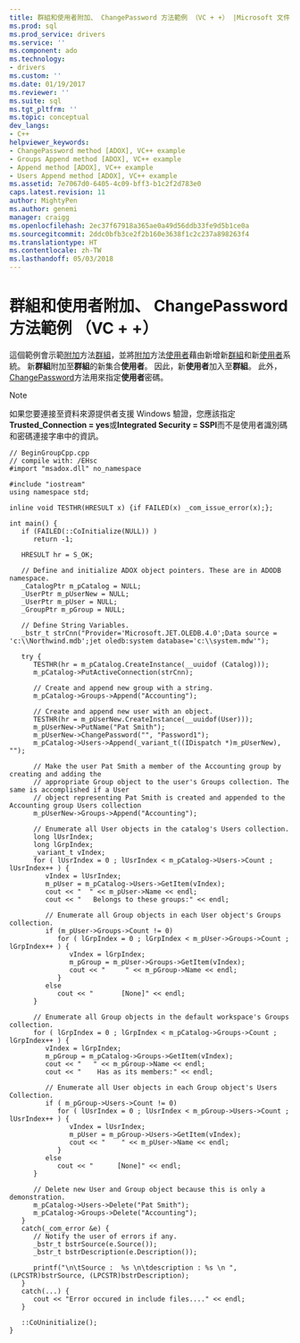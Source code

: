 ```yaml
---
title: 群組和使用者附加、 ChangePassword 方法範例 （VC + +） |Microsoft 文件
ms.prod: sql
ms.prod_service: drivers
ms.service: ''
ms.component: ado
ms.technology:
- drivers
ms.custom: ''
ms.date: 01/19/2017
ms.reviewer: ''
ms.suite: sql
ms.tgt_pltfrm: ''
ms.topic: conceptual
dev_langs:
- C++
helpviewer_keywords:
- ChangePassword method [ADOX], VC++ example
- Groups Append method [ADOX], VC++ example
- Append method [ADOX], VC++ example
- Users Append method [ADOX], VC++ example
ms.assetid: 7e7067d0-6405-4c09-bff3-b1c2f2d783e0
caps.latest.revision: 11
author: MightyPen
ms.author: genemi
manager: craigg
ms.openlocfilehash: 2ec37f67918a365ae0a49d56ddb33fe9d5b1ce0a
ms.sourcegitcommit: 2ddc0bfb3ce2f2b160e3638f1c2c237a898263f4
ms.translationtype: HT
ms.contentlocale: zh-TW
ms.lasthandoff: 05/03/2018
---
```

# <a name="groups-and-users-append-changepassword-methods-example-vc"></a>群組和使用者附加、 ChangePassword 方法範例 （VC + +）
這個範例會示範[附加](../../../ado/reference/adox-api/append-method-adox-groups.md)方法[群組](../../../ado/reference/adox-api/groups-collection-adox.md)，並將[附加](../../../ado/reference/adox-api/append-method-adox-users.md)方法[使用者](../../../ado/reference/adox-api/users-collection-adox.md)藉由新增新[群組](../../../ado/reference/adox-api/group-object-adox.md)和新[使用者](../../../ado/reference/adox-api/user-object-adox.md)系統。 新**群組**附加至**群組**的新集合**使用者**。 因此，新**使用者**加入至**群組**。 此外， [ChangePassword](../../../ado/reference/adox-api/changepassword-method-adox.md)方法用來指定**使用者**密碼。  
  
> [!NOTE]
>  如果您要連接至資料來源提供者支援 Windows 驗證，您應該指定**Trusted_Connection = yes**或**Integrated Security = SSPI**而不是使用者識別碼和密碼連接字串中的資訊。  
  
```  
// BeginGroupCpp.cpp  
// compile with: /EHsc  
#import "msadox.dll" no_namespace  
  
#include "iostream"  
using namespace std;  
  
inline void TESTHR(HRESULT x) {if FAILED(x) _com_issue_error(x);};  
  
int main() {  
   if (FAILED(::CoInitialize(NULL)) )  
      return -1;  
  
   HRESULT hr = S_OK;  
  
   // Define and initialize ADOX object pointers. These are in ADODB namespace.  
   _CatalogPtr m_pCatalog = NULL;  
   _UserPtr m_pUserNew = NULL;  
   _UserPtr m_pUser = NULL;  
   _GroupPtr m_pGroup = NULL;  
  
   // Define String Variables.  
   _bstr_t strCnn("Provider='Microsoft.JET.OLEDB.4.0';Data source = 'c:\\Northwind.mdb';jet oledb:system database='c:\\system.mdw'");  
  
   try {  
      TESTHR(hr = m_pCatalog.CreateInstance(__uuidof (Catalog)));  
      m_pCatalog->PutActiveConnection(strCnn);  
  
      // Create and append new group with a string.  
      m_pCatalog->Groups->Append("Accounting");  
  
      // Create and append new user with an object.  
      TESTHR(hr = m_pUserNew.CreateInstance(__uuidof(User)));  
      m_pUserNew->PutName("Pat Smith");  
      m_pUserNew->ChangePassword("", "Password1");  
      m_pCatalog->Users->Append(_variant_t((IDispatch *)m_pUserNew), "");  
  
      // Make the user Pat Smith a member of the Accounting group by creating and adding the  
      // appropriate Group object to the user's Groups collection. The same is accomplished if a User  
      // object representing Pat Smith is created and appended to the Accounting group Users collection  
      m_pUserNew->Groups->Append("Accounting");  
  
      // Enumerate all User objects in the catalog's Users collection.  
      long lUsrIndex;  
      long lGrpIndex;  
      _variant_t vIndex;  
      for ( lUsrIndex = 0 ; lUsrIndex < m_pCatalog->Users->Count ; lUsrIndex++ ) {  
         vIndex = lUsrIndex;  
         m_pUser = m_pCatalog->Users->GetItem(vIndex);  
         cout << "  " << m_pUser->Name << endl;  
         cout << "   Belongs to these groups:" << endl;  
  
         // Enumerate all Group objects in each User object's Groups collection.  
         if (m_pUser->Groups->Count != 0)  
            for ( lGrpIndex = 0 ; lGrpIndex < m_pUser->Groups->Count ; lGrpIndex++ ) {  
               vIndex = lGrpIndex;  
               m_pGroup = m_pUser->Groups->GetItem(vIndex);  
               cout << "     " << m_pGroup->Name << endl;  
            }  
         else  
            cout << "       [None]" << endl;  
      }  
  
      // Enumerate all Group objects in the default workspace's Groups collection.  
      for ( lGrpIndex = 0 ; lGrpIndex < m_pCatalog->Groups->Count ; lGrpIndex++ ) {  
         vIndex = lGrpIndex;  
         m_pGroup = m_pCatalog->Groups->GetItem(vIndex);  
         cout << "   " << m_pGroup->Name << endl;  
         cout << "    Has as its members:" << endl;  
  
         // Enumerate all User objects in each Group object's Users Collection.  
         if ( m_pGroup->Users->Count != 0)  
            for ( lUsrIndex = 0 ; lUsrIndex < m_pGroup->Users->Count ; lUsrIndex++ ) {  
               vIndex = lUsrIndex;  
               m_pUser = m_pGroup->Users->GetItem(vIndex);  
               cout << "    " << m_pUser->Name << endl;  
            }  
         else  
            cout << "      [None]" << endl;  
      }  
  
      // Delete new User and Group object because this is only a demonstration.  
      m_pCatalog->Users->Delete("Pat Smith");  
      m_pCatalog->Groups->Delete("Accounting");  
   }  
   catch(_com_error &e) {  
      // Notify the user of errors if any.  
      _bstr_t bstrSource(e.Source());  
      _bstr_t bstrDescription(e.Description());  
  
      printf("\n\tSource :  %s \n\tdescription : %s \n ", (LPCSTR)bstrSource, (LPCSTR)bstrDescription);  
   }  
   catch(...) {  
      cout << "Error occured in include files...." << endl;  
   }  
  
   ::CoUninitialize();  
}  
```
